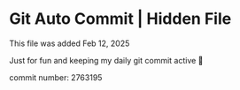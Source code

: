# Git Auto Commit | Hidden File

This file was added Feb 12, 2025

Just for fun and keeping my daily git commit active 🤪

commit number: 2763195

